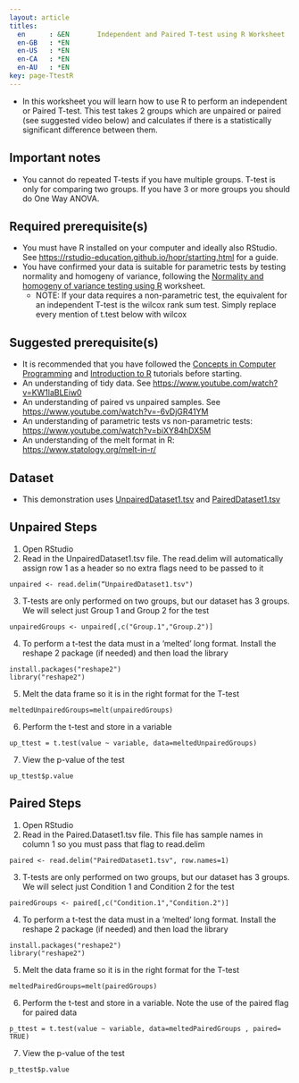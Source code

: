 ```yaml
---
layout: article
titles:
  en      : &EN       Independent and Paired T-test using R Worksheet
  en-GB   : *EN
  en-US   : *EN
  en-CA   : *EN
  en-AU   : *EN
key: page-TtestR
---
```


*	In this worksheet you will learn how to use R to perform an independent or Paired T-test. This test takes 2 groups which are unpaired or paired (see suggested video below) and calculates if there is a statistically significant difference between them.

## Important notes
*	You cannot do repeated T-tests if you have multiple groups. T-test is only for comparing two groups. If you have 3 or more groups you should do One Way ANOVA.


## Required prerequisite(s)
*	You must have R installed on your computer and ideally also RStudio. See https://rstudio-education.github.io/hopr/starting.html for a guide.
*	You have confirmed your data is suitable for parametric tests by testing normality and homogeny of variance, following the [Normality and homogeny of variance testing using R]() worksheet. 
    - NOTE: If your data requires a non-parametric test, the equivalent for an independent T-test is the wilcox rank sum test. Simply replace every mention of t.test below with wilcox


## Suggested prerequisite(s)
* It is recommended that you have followed the [Concepts in Computer Programming](https://conmeehan.github.io/PathogenDataCourse/ConceptsInComputerProgramming) and [Introduction to R](https://conmeehan.github.io/PathogenDataCourse/IntroToR) tutorials before starting.
*	An understanding of tidy data. See https://www.youtube.com/watch?v=KW1laBLEiw0 
*	An understanding of paired vs unpaired samples. See https://www.youtube.com/watch?v=-6vDjGR41YM 
*	An understanding of parametric tests vs non-parametric tests: https://www.youtube.com/watch?v=biXY84hDX5M 
*	An understanding of the melt format in R: https://www.statology.org/melt-in-r/


## Dataset
*	This demonstration uses [UnpairedDataset1.tsv](https://conmeehan.github.io/PathogenDataCourse/Datasets/UnpairedDataset1.tsv) and [PairedDataset1.tsv](https://conmeehan.github.io/PathogenDataCourse/Datasets/PairedDataset1.tsv)

## Unpaired Steps
1.	Open RStudio
2.	Read in the UnpairedDataset1.tsv file. The read.delim will automatically assign row 1 as a header so no extra flags need to be passed to it
```console
unpaired <- read.delim(“UnpairedDataset1.tsv")
```
3.	T-tests are only performed on two groups, but our dataset has 3 groups. We will select just Group 1 and Group 2 for the test
```console
unpairedGroups <- unpaired[,c("Group.1","Group.2")]
```
4.	To perform a t-test the data must in a ‘melted’ long format. Install the reshape 2 package (if needed) and then load the library
```console
install.packages("reshape2")
library("reshape2")
```
5.	Melt the data frame so it is in the right format for the T-test
```console
meltedUnpairedGroups=melt(unpairedGroups)
```
6.	Perform the t-test and store in a variable
```console
up_ttest = t.test(value ~ variable, data=meltedUnpairedGroups)
```
7.	View the p-value of the test
```console
up_ttest$p.value
```
## Paired Steps
1.	Open RStudio
2.	Read in the Paired.Dataset1.tsv file. This file has sample names in column 1 so you must pass that flag to read.delim
```console 
paired <- read.delim("PairedDataset1.tsv", row.names=1)
```
3.	T-tests are only performed on two groups, but our dataset has 3 groups. We will select just Condition 1 and Condition 2 for the test
```console
pairedGroups <- paired[,c("Condition.1","Condition.2")]
```
4.	To perform a t-test the data must in a ‘melted’ long format. Install the reshape 2 package (if needed) and then load the library
```console
install.packages("reshape2")
library("reshape2")
```
5.	Melt the data frame so it is in the right format for the T-test
```console
meltedPairedGroups=melt(pairedGroups)
```
6.	Perform the t-test and store in a variable. Note the use of the paired flag for paired data
```console
p_ttest = t.test(value ~ variable, data=meltedPairedGroups , paired= TRUE)
```
7.	View the p-value of the test
```console
p_ttest$p.value
```

